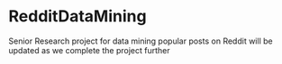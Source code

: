 # RedditDataMining
Senior Research project for data mining popular posts on Reddit
will be updated as we complete the project further
